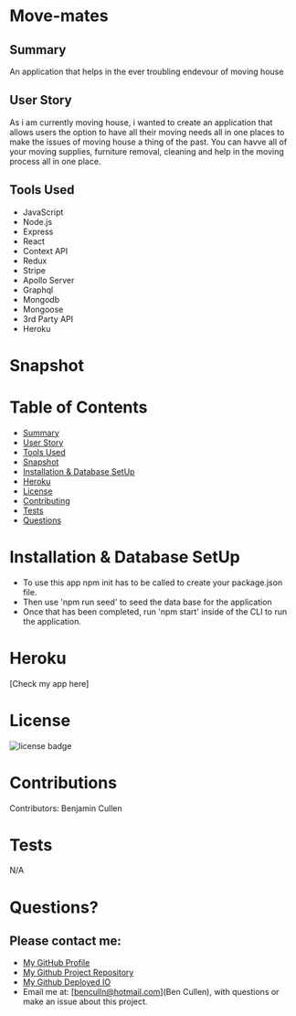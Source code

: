 
# Move-mates



## Summary
An application that helps in the ever troubling endevour of moving house


## User Story
As i am currently moving house, i wanted to create an application that allows users the option to have all their moving needs all in one places to 
make the issues of moving house a thing of the past. You can havve all of your moving supplies, furniture removal, cleaning and help in the moving 
 process all in one place. 


## Tools Used

* JavaScript
* Node.js
* Express
* React
* Context API
* Redux
* Stripe
* Apollo Server
* Graphql
* Mongodb
* Mongoose
* 3rd Party API
* Heroku



# Snapshot






# Table of Contents 
* [Summary](#Summary)
* [User Story](#User)
* [Tools Used](#Tools)
* [Snapshot](#Snapshot)
* [Installation & Database SetUp](#Installation)
* [Heroku](#Heroku)
* [License](#license)
* [Contributing](#contributing)
* [Tests](#tests)
* [Questions](#questions)

# Installation & Database SetUp
* To use this app npm init has to be called to create your package.json file.
* Then use 'npm run seed' to seed the data base for the application
* Once that has been completed, run 'npm start' inside of the CLI to run the application.





# Heroku


[Check my app here]


# License

![license badge](https://img.shields.io/badge/license-MIT-brightgreen)

# Contributions

​Contributors: Benjamin Cullen

# Tests

N/A

# Questions?
## Please contact me:
  * [My GitHub Profile](https://github.com/Benjicullen)
  * [My Github Project Repository](https://github.com/jcgom3/Project-3-move-mates)
  * [My Github Deployed IO](https://jcgom3.github.io/Project-3-move-mates)
  * Email me at: [benculln@hotmail.com](Ben Cullen), with questions or make an issue about this project.

